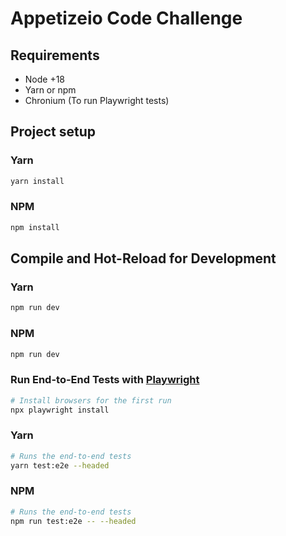 # Appetizeio Code Challenge

## Requirements

- Node +18
- Yarn or npm
- Chronium (To run Playwright tests)

## Project setup

### Yarn

```sh
yarn install
```

### NPM

```sh
npm install
```

## Compile and Hot-Reload for Development

### Yarn

```sh
npm run dev
```

### NPM

```sh
npm run dev
```

### Run End-to-End Tests with [Playwright](https://playwright.dev)

```sh
# Install browsers for the first run
npx playwright install
```

### Yarn

```sh
# Runs the end-to-end tests
yarn test:e2e --headed
```


### NPM

```sh
# Runs the end-to-end tests
npm run test:e2e -- --headed
```
